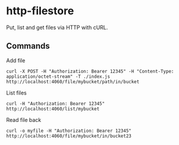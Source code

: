 # http-filestore

Put, list and get files via HTTP with cURL.

## Commands

Add file

    curl -X POST -H "Authorization: Bearer 12345" -H "Content-Type: application/octet-stream" -T ./index.js http://localhost:4060/file/mybucket/path/in/bucket


List files

    curl -H "Authorization: Bearer 12345" http://localhost:4060/list/mybucket

Read file back

    curl -o myfile -H "Authorization: Bearer 12345" http://localhost:4060/file/mybucket/in/bucket23
